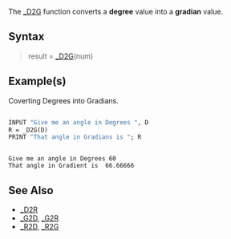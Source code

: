 The [_D2G](_D2G) function converts a **degree** value into a **gradian** value. 

## Syntax

> result = [_D2G](_D2G)(num)

## Example(s)

Coverting Degrees into Gradians.

```vb

INPUT "Give me an angle in Degrees ", D
R = _D2G(D)
PRINT "That angle in Gradians is "; R

```

```text

Give me an angle in Degrees 60
That angle in Gradient is  66.66666

```

## See Also

* [_D2R](_D2R)
* [_G2D](_G2D), [_G2R](_G2R)
* [_R2D](_R2D), [_R2G](_R2G)
